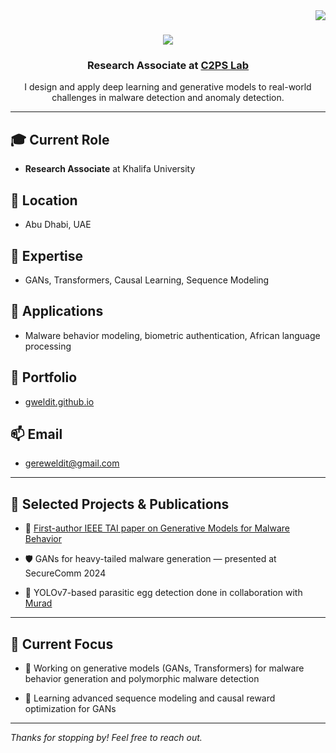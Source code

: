 <img align="right" src="https://visitor-badge.laobi.icu/badge?page_id=gweldit.gweldit" />

<h1 align="center">
  <img src="https://readme-typing-svg.herokuapp.com/?font=Righteous&size=35&center=true&vCenter=true&width=500&height=70&duration=4000&lines=Hi+There!+👋;+I'm+Ghebrebrhan+Weldit!;" />
</h1>
<div align="center">
  <!-- Your content here -->
</div>

<div align="center">

### Research Associate at [C2PS Lab](https://www.ku.ac.ae/c2ps)

I design and apply deep learning and generative models to real-world challenges in malware detection and anomaly detection.

</div>

---

## 🎓 Current Role

- **Research Associate** at Khalifa University

## 📍 Location

- Abu Dhabi, UAE

## 🧠 Expertise

- GANs, Transformers, Causal Learning, Sequence Modeling

## 🔬 Applications

- Malware behavior modeling, biometric authentication, African language processing

## 📄 Portfolio

- [gweldit.github.io](https://gweldit.github.io)

## 📫 Email

- [gereweldit@gmail.com](mailto:gereweldit@gmail.com)

---

## 📌 Selected Projects & Publications

- 🧾 [First-author IEEE TAI paper on Generative Models for Malware Behavior](https://doi.org/10.1109/TAI.2025.3537966)

- 🛡️ GANs for heavy-tailed malware generation — presented at SecureComm 2024

- 🧬 YOLOv7-based parasitic egg detection done in collaboration with [Murad](https://github.com/Murdism)

---

## 🚀 Current Focus

- 🔭 Working on generative models (GANs, Transformers) for malware behavior generation and polymorphic malware detection

- 🌱 Learning advanced sequence modeling and causal reward optimization for GANs

---

*Thanks for stopping by! Feel free to reach out.*


